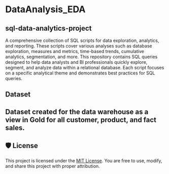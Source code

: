 # DataAnalysis_EDA
## sql-data-analytics-project
A comprehensive collection of SQL scripts for data exploration, analytics, and reporting. These scripts cover various analyses such as database exploration, measures and metrics, time-based trends, cumulative analytics, segmentation, and more.
This repository contains SQL queries designed to help data analysts and BI professionals quickly explore, segment, and analyze data within a relational database. Each script focuses on a specific analytical theme and demonstrates best practices for SQL queries.

## Dataset 

Dataset created for the data warehouse as a view in Gold for all customer, product, and fact sales.
---

## 🛡️ License

This project is licensed under the [MIT License](LICENSE). You are free to use, modify, and share this project with proper attribution.
